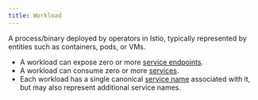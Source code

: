 ```yaml
---
title: Workload
---
```

A process/binary deployed by operators in Istio, typically represented by entities such as containers, pods, or VMs.

* A workload can expose zero or more [service endpoints](#service-endpoint).
* A workload can consume zero or more [services](#service).
* Each workload has a single canonical [service name](#service-name) associated with it, but
may also represent additional service names.

